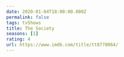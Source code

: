 ```yaml
---
date: 2020-01-04T18:00:00.000Z
permalink: false
tags: tvShows
title: The Society
seasons: [1]
rating: 4
url: https://www.imdb.com/title/tt8778064/
---
```


